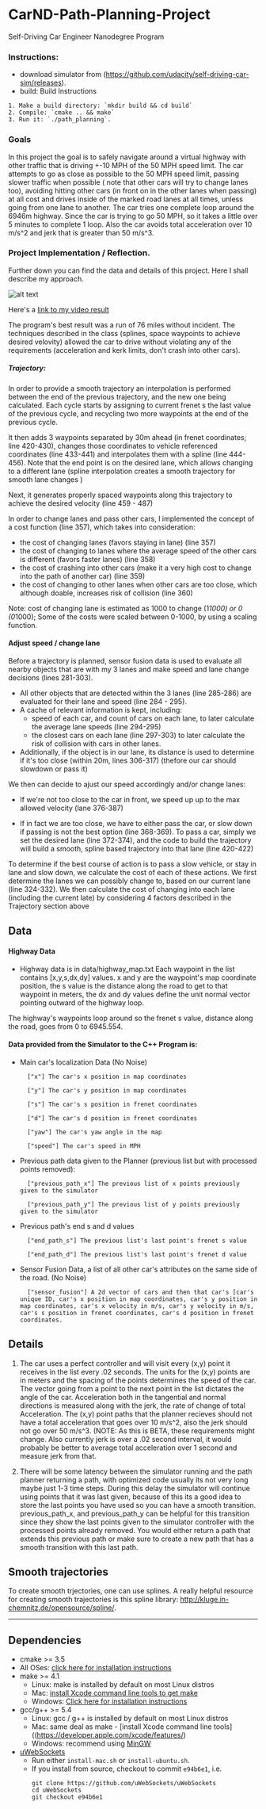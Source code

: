 # CarND-Path-Planning-Project
Self-Driving Car Engineer Nanodegree Program
 
### Instructions:
   * download simulator from (https://github.com/udacity/self-driving-car-sim/releases).
   * build:
    Build Instructions
    
    1. Make a build directory: `mkdir build && cd build`
    2. Compile: `cmake .. && make`
    3. Run it: `./path_planning`.

### Goals
In this project the goal is to safely navigate around a virtual highway with other traffic that is driving +-10 MPH of the 50 MPH speed limit.
 The car attempts to go as close as possible to the 50 MPH speed limit, passing slower traffic when possible ( 
 note that other cars will try to change lanes too), avoiding hitting other cars (in front on in the other lanes when passing) at all cost and drives inside of
  the marked road lanes at all times, unless going from one lane to another. The car tries one complete loop around the 6946m highway. Since the car is trying to go 50 MPH, 
   so it takes a little over 5 minutes to complete 1 loop.  Also the car avoids total acceleration over 10 m/s^2 and jerk that is greater than 50 m/s^3.


### Project Implementation / Reflection.
Further down you can find the data and details of this project. Here I shall describe my approach.

![alt text](images/path_trajectory.png)

Here's a [link to my video result](https://youtu.be/mXp5wVzmi74)

The program's best result was a run of 76 miles without incident. The techniques described in the class (splines, space waypoints to achieve desired velovity) allowed the car to drive without violating any of the requirements (acceleration and kerk limits, don't crash into other cars).


##### Trajectory:

In order to provide a smooth trajectory an interpolation is performed between the end of the previous trajectory, and the new one being calculated. Each cycle starts by assigning to current frenet s the last value of the previous cycle, and recycling two more waypoints at the end of the previous cycle.
 
It then adds 3 waypoints separated by 30m ahead (in frenet coordinates; line 420-430), changes those coordinates to vehicle referenced coordinates (line 433-441) and interpolates them with a spline (line 444-456).
 Note that the end point is on the desired lane, which allows changing to a different lane (spline interpolation creates a smooth trajectory for smooth lane changes )

Next, it generates properly spaced waypoints along this trajectory to achieve the desired velocity (line 459 - 487) 
 
 
In order to change lanes and pass other cars, I implemented the concept of a cost function (line 357), which takes into consideration: 
 - the cost of changing lanes (favors staying in lane) (line 357)
 - the cost of changing to lanes where the average speed of the other cars is different (favors faster lanes) (line 358)
 - the cost of crashing into other cars (make it a very high cost to change into the path of another car) (line 359)
 - the cost of changing to other lanes when other cars are too close, which although doable, increases risk of collision (line 360)
 
 Note: cost of changing lane is estimated as 1000 to change (1*1000) or 0 (0*1000); Some of the costs were scaled between 0-1000, by using a scaling function.
 
 
#### Adjust speed / change lane
 Before a trajectory is planned, sensor fusion data is used to evaluate all nearby objects that are with my 3 lanes and make speed and lane change decisions (lines 281-303).
 
 - All other objects that are detected within the 3 lanes (line 285-286) are evaluated for their lane and speed (line 284 - 295). 
 - A cache of relevant information is kept, including:
   - speed of each car, and count of cars on each lane, to later calculate the average lane speeds (line 294-295)
   - the closest cars on each lane (line 297-303) to later calculate the risk of collision with cars in other lanes.
 - Additionally, if the object is in our lane, its distance is used to determine if it's too close (within 20m, lines 306-317) (thefore our car should slowdown or pass it)
 
 We then can decide to ajust our speed accordingly and/or change lanes:
 - If we're not too close to the car in front, we speed up up to the max allowed velocity (lane 376-387)
 
 - If in fact we are too close, we have to either pass the car, or slow down if passing is not the best option (line 368-369). To pass a car, simply we set the desired lane (line 372-374), and the code to build the trajectory will build a smooth, spline based trajectory into that lane (line 420-422)
 
To determine if the best course of action is to pass a slow vehicle, or stay in lane and slow down, we calculate the cost of each of these actions. We first determine the lanes we can possibly change to, based on our current lane (line 324-332). We then calculate the cost of changing into each lane (including the current late) by considering 4 factors described in the Trajectory section above
  
  
  














## Data

#### Highway Data 
* Highway data is in data/highway_map.txt Each waypoint in the list contains  [x,y,s,dx,dy] values. x and y are the waypoint's map coordinate position, the s value is the distance along the road to get to that waypoint in meters, the dx and dy values define the unit normal vector pointing outward of the highway loop.

The highway's waypoints loop around so the frenet s value, distance along the road, goes from 0 to 6945.554.

#### Data provided from the Simulator to the C++ Program is:

* Main car's localization Data (No Noise)

        ["x"] The car's x position in map coordinates
        
        ["y"] The car's y position in map coordinates
        
        ["s"] The car's s position in frenet coordinates
        
        ["d"] The car's d position in frenet coordinates
        
        ["yaw"] The car's yaw angle in the map

        ["speed"] The car's speed in MPH

* Previous path data given to the Planner  (previous list but with processed points removed):

        ["previous_path_x"] The previous list of x points previously given to the simulator
        
        ["previous_path_y"] The previous list of y points previously given to the simulator

* Previous path's end s and d values 

        ["end_path_s"] The previous list's last point's frenet s value
        
        ["end_path_d"] The previous list's last point's frenet d value

* Sensor Fusion Data, a list of all other car's attributes on the same side of the road. (No Noise)

        ["sensor_fusion"] A 2d vector of cars and then that car's [car's unique ID, car's x position in map coordinates, car's y position in map coordinates, car's x velocity in m/s, car's y velocity in m/s, car's s position in frenet coordinates, car's d position in frenet coordinates. 

## Details

1. The car uses a perfect controller and will visit every (x,y) point it receives in the list every .02 seconds. The units for the (x,y) points are in meters and the spacing of the points determines the speed of the car. The vector going from a point to the next point in the list dictates the angle of the car. Acceleration both in the tangential and normal directions is measured along with the jerk, the rate of change of total Acceleration. The (x,y) point paths that the planner recieves should not have a total acceleration that goes over 10 m/s^2, also the jerk should not go over 50 m/s^3. (NOTE: As this is BETA, these requirements might change. Also currently jerk is over a .02 second interval, it would probably be better to average total acceleration over 1 second and measure jerk from that.

2. There will be some latency between the simulator running and the path planner returning a path, with optimized code usually its not very long maybe just 1-3 time steps. During this delay the simulator will continue using points that it was last given, because of this its a good idea to store the last points you have used so you can have a smooth transition. previous_path_x, and previous_path_y can be helpful for this transition since they show the last points given to the simulator controller with the processed points already removed. You would either return a path that extends this previous path or make sure to create a new path that has a smooth transition with this last path.

## Smooth trajectories

To create smooth trjectories, one can use splines. A really helpful resource for creating smooth trajectories is this spline library: http://kluge.in-chemnitz.de/opensource/spline/.

---

## Dependencies

* cmake >= 3.5
 * All OSes: [click here for installation instructions](https://cmake.org/install/)
* make >= 4.1
  * Linux: make is installed by default on most Linux distros
  * Mac: [install Xcode command line tools to get make](https://developer.apple.com/xcode/features/)
  * Windows: [Click here for installation instructions](http://gnuwin32.sourceforge.net/packages/make.htm)
* gcc/g++ >= 5.4
  * Linux: gcc / g++ is installed by default on most Linux distros
  * Mac: same deal as make - [install Xcode command line tools]((https://developer.apple.com/xcode/features/)
  * Windows: recommend using [MinGW](http://www.mingw.org/)
* [uWebSockets](https://github.com/uWebSockets/uWebSockets)
  * Run either `install-mac.sh` or `install-ubuntu.sh`.
  * If you install from source, checkout to commit `e94b6e1`, i.e.
    ```
    git clone https://github.com/uWebSockets/uWebSockets 
    cd uWebSockets
    git checkout e94b6e1
    ```
